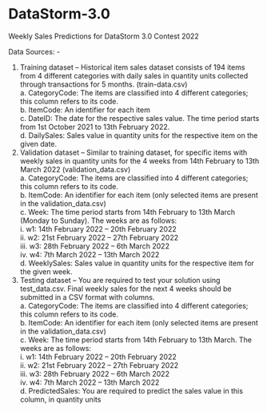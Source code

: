 # DataStorm-3.0
Weekly Sales Predictions for DataStorm 3.0 Contest 2022

Data Sources: -
<br />
1. Training dataset – Historical item sales dataset consists of 194 items from 4 different categories with daily sales in quantity units collected through transactions for 5 months. (train-data.csv) <br />
      a. CategoryCode: The items are classified into 4 different categories; this column refers to its code.<br />
      b. ItemCode: An identifier for each item<br />
      c. DateID: The date for the respective sales value. The time period starts from 1st October 2021 to 13th February 2022.<br />
      d. DailySales: Sales value in quantity units for the respective item on the given date.<br />
2. Validation dataset – Similar to training dataset, for specific items with weekly sales in quantity units for the 4 weeks from 14th February to 13th March 2022 (validation_data.csv)<br />
      a. CategoryCode: The items are classified into 4 different categories; this column refers to its code.<br />
      b. ItemCode: An identifier for each item (only selected items are present in the validation_data.csv)<br />
      c. Week: The time period starts from 14th February to 13th March (Monday to Sunday). The weeks are as follows:<br />
          i. w1: 14th February 2022 – 20th February 2022<br />
          ii. w2: 21st February 2022 – 27th February 2022<br />
          iii. w3: 28th February 2022 – 6th March 2022<br />
          iv. w4: 7th March 2022 – 13th March 2022<br />
      d. WeeklySales: Sales value in quantity units for the respective item for the given week.<br />
3. Testing dataset – You are required to test your solution using test_data.csv. Final weekly sales for the next 4 weeks should be submitted in a CSV format with 
columns.<br />
      a. CategoryCode: The items are classified into 4 different categories; this column refers to its code.<br />
      b. ItemCode: An identifier for each item (only selected items are present in the validation_data.csv)<br />
      c. Week: The time period starts from 14th February to 13th March. The weeks are as follows:<br />
            i. w1: 14th February 2022 – 20th February 2022<br />
            ii. w2: 21st February 2022 – 27th February 2022<br />
            iii. w3: 28th February 2022 – 6th March 2022<br />
            iv. w4: 7th March 2022 – 13th March 2022<br />
      d. PredictedSales: You are required to predict the sales value in this column, in quantity units<br />
